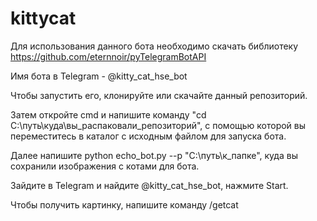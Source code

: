 # kittycat
Для использования данного бота необходимо скачать библиотеку https://github.com/eternnoir/pyTelegramBotAPI

Имя бота в Telegram - @kitty_cat_hse_bot

Чтобы запустить его, клонируйте или скачайте данный репозиторий. 

Затем откройте cmd и напишите команду "cd C:\путь\куда\вы_распаковали_репозиторий", с помощью которой вы переместитесь в каталог с исходным файлом для запуска бота.

Далее напишите python echo_bot.py --p "C:\путь\к_папке\", куда вы сохранили изображения с котами для бота.

Зайдите в Telegram и найдите @kitty_cat_hse_bot, нажмите Start.

Чтобы получить картинку, напишите команду /getcat
